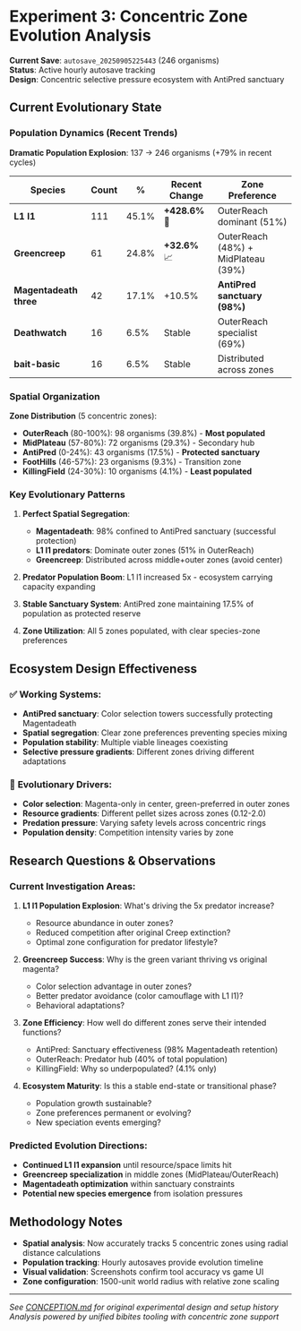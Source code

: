 # Experiment 3: Concentric Zone Evolution Analysis

**Current Save**: `autosave_20250905225443` (246 organisms)  
**Status**: Active hourly autosave tracking  
**Design**: Concentric selective pressure ecosystem with AntiPred sanctuary

## Current Evolutionary State

### Population Dynamics (Recent Trends)
**Dramatic Population Explosion**: 137 → 246 organisms (+79% in recent cycles)

| Species | Count | % | Recent Change | Zone Preference |
|---------|-------|---|---------------|----------------|
| **L1 l1** | 111 | 45.1% | **+428.6%** 🚀 | OuterReach dominant (51%) |
| **Greencreep** | 61 | 24.8% | **+32.6%** 📈 | OuterReach (48%) + MidPlateau (39%) |
| **Magentadeath three** | 42 | 17.1% | +10.5% | **AntiPred sanctuary (98%)** |
| **Deathwatch** | 16 | 6.5% | Stable | OuterReach specialist (69%) |
| **bait-basic** | 16 | 6.5% | Stable | Distributed across zones |

### Spatial Organization

**Zone Distribution** (5 concentric zones):
- **OuterReach** (80-100%): 98 organisms (39.8%) - **Most populated**
- **MidPlateau** (57-80%): 72 organisms (29.3%) - Secondary hub  
- **AntiPred** (0-24%): 43 organisms (17.5%) - **Protected sanctuary**
- **FootHills** (46-57%): 23 organisms (9.3%) - Transition zone
- **KillingField** (24-30%): 10 organisms (4.1%) - **Least populated**

### Key Evolutionary Patterns

1. **Perfect Spatial Segregation**: 
   - **Magentadeath**: 98% confined to AntiPred sanctuary (successful protection)
   - **L1 l1 predators**: Dominate outer zones (51% in OuterReach)
   - **Greencreep**: Distributed across middle+outer zones (avoid center)

2. **Predator Population Boom**: L1 l1 increased 5x - ecosystem carrying capacity expanding

3. **Stable Sanctuary System**: AntiPred zone maintaining 17.5% of population as protected reserve

4. **Zone Utilization**: All 5 zones populated, with clear species-zone preferences

## Ecosystem Design Effectiveness

### ✅ **Working Systems**:
- **AntiPred sanctuary**: Color selection towers successfully protecting Magentadeath
- **Spatial segregation**: Clear zone preferences preventing species mixing  
- **Population stability**: Multiple viable lineages coexisting
- **Selective pressure gradients**: Different zones driving different adaptations

### 🔬 **Evolutionary Drivers**:
- **Color selection**: Magenta-only in center, green-preferred in outer zones
- **Resource gradients**: Different pellet sizes across zones (0.12-2.0)
- **Predation pressure**: Varying safety levels across concentric rings
- **Population density**: Competition intensity varies by zone

## Research Questions & Observations

### Current Investigation Areas:

1. **L1 l1 Population Explosion**: What's driving the 5x predator increase?
   - Resource abundance in outer zones?
   - Reduced competition after original Creep extinction?
   - Optimal zone configuration for predator lifestyle?

2. **Greencreep Success**: Why is the green variant thriving vs original magenta?
   - Color selection advantage in outer zones?
   - Better predator avoidance (color camouflage with L1 l1)?
   - Behavioral adaptations?

3. **Zone Efficiency**: How well do different zones serve their intended functions?
   - AntiPred: Sanctuary effectiveness (98% Magentadeath retention)
   - OuterReach: Predator hub (40% of total population)
   - KillingField: Why so underpopulated? (4.1% only)

4. **Ecosystem Maturity**: Is this a stable end-state or transitional phase?
   - Population growth sustainable?
   - Zone preferences permanent or evolving?
   - New speciation events emerging?

### Predicted Evolution Directions:

- **Continued L1 l1 expansion** until resource/space limits hit
- **Greencreep specialization** in middle zones (MidPlateau/OuterReach)
- **Magentadeath optimization** within sanctuary constraints
- **Potential new species emergence** from isolation pressures

## Methodology Notes

- **Spatial analysis**: Now accurately tracks 5 concentric zones using radial distance calculations
- **Population tracking**: Hourly autosaves provide evolution timeline
- **Visual validation**: Screenshots confirm tool accuracy vs game UI
- **Zone configuration**: 1500-unit world radius with relative zone scaling

---

*See [CONCEPTION.md](CONCEPTION.md) for original experimental design and setup history*  
*Analysis powered by unified bibites tooling with concentric zone support*